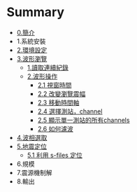 # Summary

* [0.簡介](README.md)
* 1.系統安裝
* [2.環境設定](chapter1.md)
* [3.波形瀏覽](a.md)
  * [1.讀取連續紀錄](a/1du-qu-lian-xu-ji-lu.md)
  * [2.波形操作](a/2bo-xing-cao-zuo.md)
    * [2.1 視窗時間](a/2bo-xing-cao-zuo/21-shi-chuang-shi-jian.md)
    * [2.2 改變瀏覽震幅](a/2bo-xing-cao-zuo/22-gai-bian-liu-lan-zhen-fu.md)
    * [2.3 移動時間軸](a/2bo-xing-cao-zuo/23-yi-dong-shi-jian-zhou.md)
    * [2.4 選擇測站，channel](a/2bo-xing-cao-zuo/24-xuan-ze-ce-zhan-ff0c-channel.md)
    * [2.5 顯示單一測站的所有channels](a/2bo-xing-cao-zuo/25-xian-shi-dan-yi-ce-zhan-de-suo-you-channels.md)
    * [2.6 如何濾波](a/2bo-xing-cao-zuo/26-ru-he-lv-bo.md)
* [4.波相選取](aa.md)
* [5.地震定位](5di-zhen-ding-wei.md)
  * [5.1 利用 s-files 定位](5di-zhen-ding-wei/51-61-locate-a-local-event-using-phases-in-s-file.md)
* 6.規模
* 7.震源機制解
* 8.輸出

